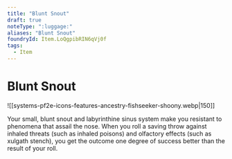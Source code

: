 ```yaml
---
title: "Blunt Snout"
draft: true
noteType: ":luggage:"
aliases: "Blunt Snout"
foundryId: Item.LoQgpibRIN6qVj0f
tags:
  - Item
---
```


# Blunt Snout
![[systems-pf2e-icons-features-ancestry-fishseeker-shoony.webp|150]]

Your small, blunt snout and labyrinthine sinus system make you resistant to phenomena that assail the nose. When you roll a saving throw against inhaled threats (such as inhaled poisons) and olfactory effects (such as xulgath stench), you get the outcome one degree of success better than the result of your roll.
